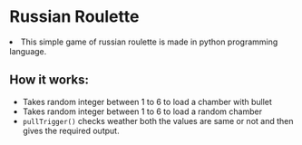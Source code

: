 <h1>Russian Roulette</h1>
<li>This simple game of russian roulette is made in python programming language.</li>

<h2>How it works: </h2>
<ul>
  <li>Takes random integer between 1 to 6 to load a chamber with bullet</li>
  <li>Takes random integer between 1 to 6 to load a random chamber</li>
  <li><code>pullTrigger()</code> checks weather both the values are same or not and then gives the required output.</li>
</ul>
